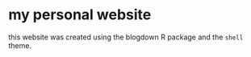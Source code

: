 # my personal website

this website was created using the blogdown R package and the `shell` theme.

